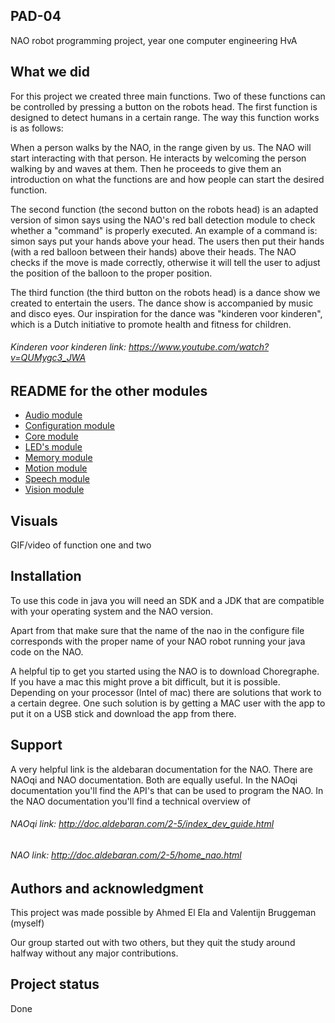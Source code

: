## PAD-04
NAO robot programming project, year one computer engineering HvA

## What we did
For this project we created three main functions. Two of these functions can be controlled by pressing a button on 
the robots head. The first function is designed to detect humans in a certain range. The way this function works 
is as follows:

When a person walks by the NAO, in the range given by us. The NAO will start interacting with that person. He 
interacts by welcoming the person walking by and waves at them. Then he proceeds to give them an introduction on what 
the functions are and how people can start the desired function.

The second function (the second button on the robots head) is an adapted version of simon says using the NAO's red 
ball detection module to check whether a "command" is properly executed. An example of a command is: simon says put 
your hands above your head. The users then put their hands (with a red balloon between their hands) above their heads. 
The NAO checks if the move is made correctly, otherwise it will tell the user to adjust the position of the balloon to 
the proper position.

The third function (the third button on the robots head) is a dance show we created to entertain the users. The dance 
show is accompanied by music and disco eyes. Our inspiration for the dance was "kinderen voor kinderen", which is a 
Dutch initiative to promote health and fitness for children.

 
###### Kinderen voor kinderen link: https://www.youtube.com/watch?v=QUMygc3_JWA

## README for the other modules

* [Audio module](./src/audio)
* [Configuration module](./src/configuration)
* [Core module](./src/core)
* [LED's module](./src/leds)
* [Memory module](./src/memory)
* [Motion module](./src/motion)
* [Speech module](./src/speech)
* [Vision module](./src/vision)


## Visuals
GIF/video of function one and two

## Installation
To use this code in java you will need an SDK and a JDK that are compatible with your operating system and the NAO 
version. 

Apart from that make sure that the name of the nao in the configure file corresponds with the proper name of your 
NAO robot running your java code on the NAO.

A helpful tip to get you started using the NAO is to download Choregraphe. If you have a mac this might prove a bit
difficult, but it is possible. Depending on your processor (Intel of mac) there are solutions that work to a certain
degree. One such solution is by getting a MAC user with the app to put it on a USB stick and download the app from 
there.

## Support
A very helpful link is the aldebaran documentation for the NAO. There are NAOqi and NAO documentation. Both are 
equally useful. In the NAOqi documentation you'll find the API's that can be used to program the NAO. In the NAO 
documentation you'll find a technical overview of 

###### NAOqi link: http://doc.aldebaran.com/2-5/index_dev_guide.html
###### NAO link: http://doc.aldebaran.com/2-5/home_nao.html

## Authors and acknowledgment
This project was made possible by Ahmed El Ela and Valentijn Bruggeman (myself)

Our group started out with two others, but they quit the study around halfway without any major contributions.

## Project status
Done